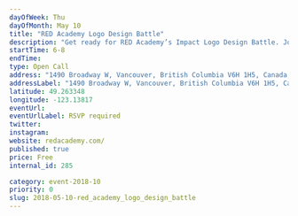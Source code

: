 ```yaml
---
dayOfWeek: Thu
dayOfMonth: May 10
title: "RED Academy Logo Design Battle"
description: "Get ready for RED Academy’s Impact Logo Design Battle. Join to watch or participate along with our students and staff. There will be a face off against each other in an attempt to create the best logo for one of our community partners. Armed with markers and our whiteboards, teams will have one hour to conceptualize and execute a logo. Join us for a beer and cheer them on or get in on the action!<br> <br> In our programs, students work with Community Partners as their clients."
startTime: 6-8
endTime: 
type: Open Call
address: "1490 Broadway W, Vancouver, British Columbia V6H 1H5, Canada, Vancouver, BC, Canada"
addressLabel: "1490 Broadway W, Vancouver, British Columbia V6H 1H5, Canada"
latitude: 49.263348
longitude: -123.13817
eventUrl: 
eventUrlLabel: RSVP required
twitter: 
instagram: 
website: redacademy.com/
published: true
price: Free
internal_id: 285

category: event-2018-10
priority: 0
slug: 2018-05-10-red_academy_logo_design_battle
---
```

